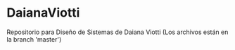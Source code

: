 # DaianaViotti
Repositorio para Diseño de Sistemas de Daiana Viotti
(Los archivos están en la branch 'master')
